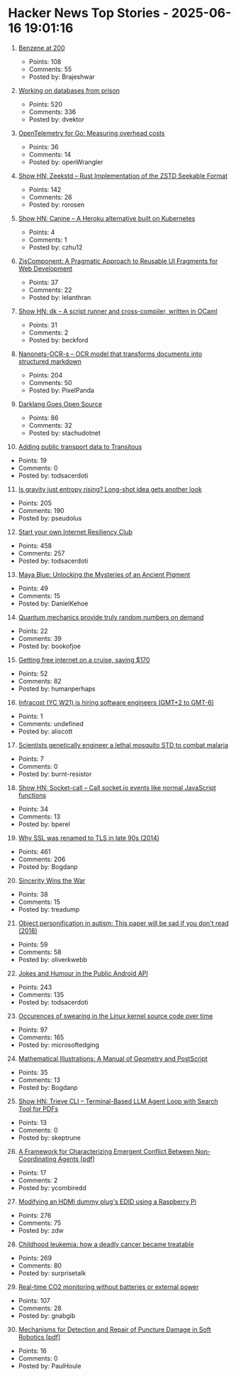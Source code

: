 # Hacker News Top Stories - 2025-06-16 19:01:16

1. [Benzene at 200](https://www.chemistryworld.com/opinion/benzene-at-200/4021504.article)
   - Points: 108
   - Comments: 55
   - Posted by: Brajeshwar

2. [Working on databases from prison](https://turso.tech/blog/working-on-databases-from-prison)
   - Points: 520
   - Comments: 336
   - Posted by: dvektor

3. [OpenTelemetry for Go: Measuring overhead costs](https://coroot.com/blog/opentelemetry-for-go-measuring-the-overhead/)
   - Points: 36
   - Comments: 14
   - Posted by: openWrangler

4. [Show HN: Zeekstd – Rust Implementation of the ZSTD Seekable Format](https://github.com/rorosen/zeekstd)
   - Points: 142
   - Comments: 26
   - Posted by: rorosen

5. [Show HN: Canine – A Heroku alternative built on Kubernetes](https://github.com/czhu12/canine)
   - Points: 4
   - Comments: 1
   - Posted by: czhu12

6. [ZjsComponent: A Pragmatic Approach to Reusable UI Fragments for Web Development](https://arxiv.org/abs/2506.11016)
   - Points: 37
   - Comments: 22
   - Posted by: lelanthran

7. [Show HN: dk – A script runner and cross-compiler, written in OCaml](https://diskuv.com/dk/help/latest/)
   - Points: 31
   - Comments: 2
   - Posted by: beckford

8. [Nanonets-OCR-s – OCR model that transforms documents into structured markdown](https://huggingface.co/nanonets/Nanonets-OCR-s)
   - Points: 204
   - Comments: 50
   - Posted by: PixelPanda

9. [Darklang Goes Open Source](https://blog.darklang.com/darklang-goes-open-source/)
   - Points: 86
   - Comments: 32
   - Posted by: stachudotnet

10. [Adding public transport data to Transitous](https://www.volkerkrause.eu/2025/06/14/transitous-adding-data.html)
   - Points: 19
   - Comments: 0
   - Posted by: todsacerdoti

11. [Is gravity just entropy rising? Long-shot idea gets another look](https://www.quantamagazine.org/is-gravity-just-entropy-rising-long-shot-idea-gets-another-look-20250613/)
   - Points: 205
   - Comments: 190
   - Posted by: pseudolus

12. [Start your own Internet Resiliency Club](https://bowshock.nl/irc/)
   - Points: 458
   - Comments: 257
   - Posted by: todsacerdoti

13. [Maya Blue: Unlocking the Mysteries of an Ancient Pigment](https://www.mexicolore.co.uk/maya/home/maya-blue-unlocking-the-mysteries-of-an-ancient-pigment)
   - Points: 49
   - Comments: 15
   - Posted by: DanielKehoe

14. [Quantum mechanics provide truly random numbers on demand](https://phys.org/news/2025-06-quantum-mechanics-random-demand.html)
   - Points: 22
   - Comments: 39
   - Posted by: bookofjoe

15. [Getting free internet on a cruise, saving $170](https://angad.me/blog/2025/getting-free-cruise-internet/)
   - Points: 52
   - Comments: 82
   - Posted by: humanperhaps

16. [Infracost (YC W21) is hiring software engineers (GMT+2 to GMT-6)](https://infracost.io/join-the-team)
   - Points: 1
   - Comments: undefined
   - Posted by: aliscott

17. [Scientists genetically engineer a lethal mosquito STD to combat malaria](https://newatlas.com/biology/genetically-engineered-lethal-mosquito-std-combat-malaria/)
   - Points: 7
   - Comments: 0
   - Posted by: burnt-resistor

18. [Show HN: Socket-call – Call socket.io events like normal JavaScript functions](https://github.com/bperel/socket-call)
   - Points: 34
   - Comments: 13
   - Posted by: bperel

19. [Why SSL was renamed to TLS in late 90s (2014)](https://tim.dierks.org/2014/05/security-standards-and-name-changes-in.html)
   - Points: 461
   - Comments: 206
   - Posted by: Bogdanp

20. [Sincerity Wins the War](https://www.wheresyoured.at/sic/)
   - Points: 38
   - Comments: 15
   - Posted by: treadump

21. [Object personification in autism: This paper will be sad if you don't read (2018)](https://pubmed.ncbi.nlm.nih.gov/30101594/)
   - Points: 59
   - Comments: 58
   - Posted by: oliverkwebb

22. [Jokes and Humour in the Public Android API](https://voxelmanip.se/2025/06/14/jokes-and-humour-in-the-public-android-api/)
   - Points: 243
   - Comments: 135
   - Posted by: todsacerdoti

23. [Occurences of swearing in the Linux kernel source code over time](https://www.vidarholen.net/contents/wordcount/#fuck*,shit*,damn*,idiot*,retard*,crap*)
   - Points: 97
   - Comments: 165
   - Posted by: microsoftedging

24. [Mathematical Illustrations: A Manual of Geometry and PostScript](https://personal.math.ubc.ca/~cass/graphics/text/www/)
   - Points: 35
   - Comments: 13
   - Posted by: Bogdanp

25. [Show HN: Trieve CLI – Terminal-Based LLM Agent Loop with Search Tool for PDFs](https://github.com/devflowinc/trieve/tree/main/clients/cli)
   - Points: 13
   - Comments: 0
   - Posted by: skeptrune

26. [A Framework for Characterizing Emergent Conflict Between Non-Coordinating Agents [pdf]](https://paperclipmaximizer.ai/Unaware_Adversaries.pdf)
   - Points: 17
   - Comments: 2
   - Posted by: ycombiredd

27. [Modifying an HDMI dummy plug's EDID using a Raspberry Pi](https://www.downtowndougbrown.com/2025/06/modifying-an-hdmi-dummy-plugs-edid-using-a-raspberry-pi/)
   - Points: 276
   - Comments: 75
   - Posted by: zdw

28. [Childhood leukemia: how a deadly cancer became treatable](https://ourworldindata.org/childhood-leukemia-treatment-history)
   - Points: 269
   - Comments: 80
   - Posted by: surprisetalk

29. [Real-time CO2 monitoring without batteries or external power](https://news.kaist.ac.kr/newsen/html/news/?mode=V&mng_no=47450)
   - Points: 107
   - Comments: 28
   - Posted by: gnabgib

30. [Mechanisms for Detection and Repair of Puncture Damage in Soft Robotics [pdf]](https://smr.unl.edu/papers/Krings_et_al-2025-ICRA.pdf)
   - Points: 16
   - Comments: 0
   - Posted by: PaulHoule

